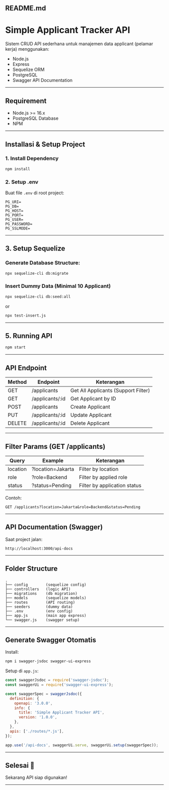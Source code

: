 
## README.md

# Simple Applicant Tracker API

Sistem CRUD API sederhana untuk manajemen data applicant (pelamar kerja) menggunakan:
- Node.js
- Express
- Sequelize ORM
- PostgreSQL
- Swagger API Documentation

---

## Requirement
- Node.js >= 16.x
- PostgreSQL Database
- NPM

---

## Installasi & Setup Project


### 1. Install Dependency
```bash
npm install
```

### 2. Setup .env
Buat file `.env` di root project:
```env
PG_URI=
PG_DB=
PG_HOST=
PG_PORT=
PG_USER=
PG_PASSWORD=
PG_SSLMODE=
```

---

## 3. Setup Sequelize
### Generate Database Structure:
```bash
npx sequelize-cli db:migrate
```

### Insert Dummy Data (Minimal 10 Applicant)
```bash
npx sequelize-cli db:seed:all
```
or
```bash
npx test-insert.js
```
---

## 5. Running API
```bash
npm start
```

---

## API Endpoint

| Method | Endpoint  | Keterangan |
|--------|-----------|------------|
|GET     | /applicants | Get All Applicants (Support Filter)|
|GET     | /applicants/:id | Get Applicant by ID |
|POST    | /applicants | Create Applicant |
|PUT     | /applicants/:id | Update Applicant |
|DELETE  | /applicants/:id | Delete Applicant |

---

## Filter Params (GET /applicants)
| Query | Example | Keterangan |
|-------|---------|------------|
|location| ?location=Jakarta|Filter by location|
|role| ?role=Backend|Filter by applied role|
|status| ?status=Pending|Filter by application status|

Contoh:
```
GET /applicants?location=Jakarta&role=Backend&status=Pending
```

---

## API Documentation (Swagger)
Saat project jalan:
```
http://localhost:3000/api-docs
```

---

## Folder Structure
```
.
├── config        (sequelize config)
├── controllers   (logic API)
├── migrations    (db migration)
├── models        (sequelize models)
├── routes        (API routing)
├── seeders       (dummy data)
├── .env          (env config)
├── app.js        (main app express)
└── swagger.js    (swagger setup)
```

---

## Generate Swagger Otomatis
Install:
```bash
npm i swagger-jsdoc swagger-ui-express
```

Setup di `app.js`:
```js
const swaggerJsdoc = require('swagger-jsdoc');
const swaggerUi = require('swagger-ui-express');

const swaggerSpec = swaggerJsdoc({
  definition: {
    openapi: '3.0.0',
    info: {
      title: 'Simple Applicant Tracker API',
      version: '1.0.0',
    },
  },
  apis: ['./routes/*.js'],
});

app.use('/api-docs', swaggerUi.serve, swaggerUi.setup(swaggerSpec));
```

---

## Selesai 🎉
Sekarang API siap digunakan!

---
